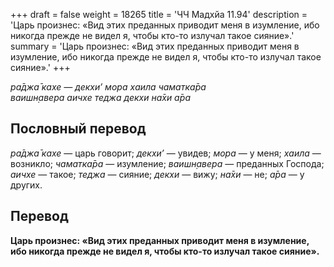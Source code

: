 +++
draft = false
weight = 18265
title = 'ЧЧ Мадхйа 11.94'
description = 'Царь произнес: «Вид этих преданных приводит меня в изумление, ибо никогда прежде не видел я, чтобы кто-то излучал такое сияние».'
summary = 'Царь произнес: «Вид этих преданных приводит меня в изумление, ибо никогда прежде не видел я, чтобы кто-то излучал такое сияние».'
+++

_ра̄джа̄ кахе — декхи’ мора хаила чаматка̄ра  
ваишн̣авера аичхе теджа декхи на̄хи а̄ра_

## Пословный перевод

_ра̄джа̄_ _кахе_ — царь говорит; _декхи’_ — увидев; _мора_ — у меня; _хаила_ — возникло; _чаматка̄ра_ — изумление; _ваишн̣авера_ — преданных Господа; _аичхе_ — такое; _теджа_ — сияние; _декхи_ — вижу; _на̄хи_ — не; _а̄ра_ — у других.

## Перевод

**Царь произнес: «Вид этих преданных приводит меня в изумление, ибо никогда прежде не видел я, чтобы кто-то излучал такое сияние».**
